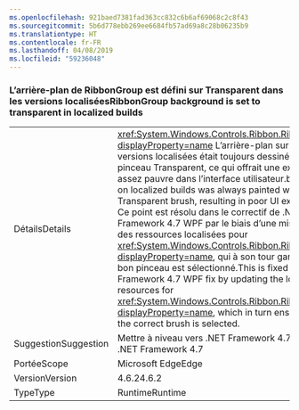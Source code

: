 ```yaml
---
ms.openlocfilehash: 921baed7381fad363cc832c6b6af69068c2c8f43
ms.sourcegitcommit: 5b6d778ebb269ee6684fb57ad69a8c28b06235b9
ms.translationtype: HT
ms.contentlocale: fr-FR
ms.lasthandoff: 04/08/2019
ms.locfileid: "59236048"
---
```

### <a name="ribbongroup-background-is-set-to-transparent-in-localized-builds"></a><span data-ttu-id="bbdff-101">L’arrière-plan de RibbonGroup est défini sur Transparent dans les versions localisées</span><span class="sxs-lookup"><span data-stu-id="bbdff-101">RibbonGroup background is set to transparent in localized builds</span></span>

|   |   |
|---|---|
|<span data-ttu-id="bbdff-102">Détails</span><span class="sxs-lookup"><span data-stu-id="bbdff-102">Details</span></span>|<xref:System.Windows.Controls.Ribbon.RibbonGroup?displayProperty=name> <span data-ttu-id="bbdff-103">L’arrière-plan sur les versions localisées était toujours dessiné avec le pinceau Transparent, ce qui offrait une expérience assez pauvre dans l’interface utilisateur.</span><span class="sxs-lookup"><span data-stu-id="bbdff-103">background on localized builds was always painted with Transparent brush, resulting in poor UI experience.</span></span> <span data-ttu-id="bbdff-104">Ce point est résolu dans le correctif de .NET Framework 4.7 WPF par le biais d’une mise à jour des ressources localisées pour <xref:System.Windows.Controls.Ribbon.RibbonGroup?displayProperty=name>, qui à son tour garantit que le bon pinceau est sélectionné.</span><span class="sxs-lookup"><span data-stu-id="bbdff-104">This is fixed in .NET Framework 4.7 WPF fix by updating the localized resources for <xref:System.Windows.Controls.Ribbon.RibbonGroup?displayProperty=name>, which in turn ensures that the correct brush is selected.</span></span>|
|<span data-ttu-id="bbdff-105">Suggestion</span><span class="sxs-lookup"><span data-stu-id="bbdff-105">Suggestion</span></span>|<span data-ttu-id="bbdff-106">Mettre à niveau vers .NET Framework 4.7</span><span class="sxs-lookup"><span data-stu-id="bbdff-106">Upgrade to .NET Framework 4.7</span></span>|
|<span data-ttu-id="bbdff-107">Portée</span><span class="sxs-lookup"><span data-stu-id="bbdff-107">Scope</span></span>|<span data-ttu-id="bbdff-108">Microsoft Edge</span><span class="sxs-lookup"><span data-stu-id="bbdff-108">Edge</span></span>|
|<span data-ttu-id="bbdff-109">Version</span><span class="sxs-lookup"><span data-stu-id="bbdff-109">Version</span></span>|<span data-ttu-id="bbdff-110">4.6.2</span><span class="sxs-lookup"><span data-stu-id="bbdff-110">4.6.2</span></span>|
|<span data-ttu-id="bbdff-111">Type</span><span class="sxs-lookup"><span data-stu-id="bbdff-111">Type</span></span>|<span data-ttu-id="bbdff-112">Runtime</span><span class="sxs-lookup"><span data-stu-id="bbdff-112">Runtime</span></span>|
